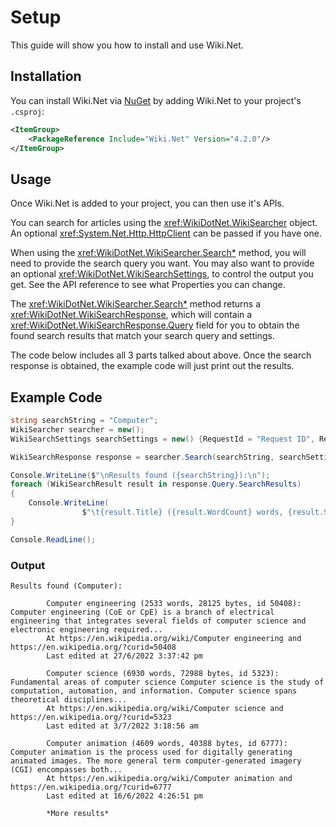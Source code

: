# Setup

This guide will show you how to install and use Wiki.Net.

## Installation

You can install Wiki.Net via [NuGet](https://www.nuget.org/packages/Wiki.Net) by adding Wiki.Net to your project's `.csproj`:

```xml
<ItemGroup>
    <PackageReference Include="Wiki.Net" Version="4.2.0"/>
</ItemGroup>
```

## Usage

Once Wiki.Net is added to your project, you can then use it's APIs.

You can search for articles using the <xref:WikiDotNet.WikiSearcher> object. An optional <xref:System.Net.Http.HttpClient> can be passed if you have one.

When using the <xref:WikiDotNet.WikiSearcher.Search*> method, you will need to provide the search query you want. You may also want to provide an optional <xref:WikiDotNet.WikiSearchSettings>, to control the output you get. See the API reference to see what Properties you can change.

The <xref:WikiDotNet.WikiSearcher.Search*> method returns a <xref:WikiDotNet.WikiSearchResponse>, which will contain a <xref:WikiDotNet.WikiSearchResponse.Query> field for you to obtain the found search results that match your search query and settings.

The code below includes all 3 parts talked about above. Once the search response is obtained, the example code will just print out the results.

## Example Code

```csharp
string searchString = "Computer";
WikiSearcher searcher = new();
WikiSearchSettings searchSettings = new() {RequestId = "Request ID", ResultLimit = 5, ResultOffset = 2, Language = "en"};

WikiSearchResponse response = searcher.Search(searchString, searchSettings);

Console.WriteLine($"\nResults found ({searchString}):\n");
foreach (WikiSearchResult result in response.Query.SearchResults)
{
	Console.WriteLine(
                $"\t{result.Title} ({result.WordCount} words, {result.Size} bytes, id {result.PageId}):\t{result.Preview}...\n\tAt {result.Url.AbsoluteUri} and {result.ConstantUrl.AbsoluteUri}\n\tLast edited at {result.LastEdited}\n");
}

Console.ReadLine();
```

### Output

```
Results found (Computer):

        Computer engineering (2533 words, 28125 bytes, id 50408):       Computer engineering (CoE or CpE) is a branch of electrical engineering that integrates several fields of computer science and electronic engineering required...
        At https://en.wikipedia.org/wiki/Computer engineering and https://en.wikipedia.org/?curid=50408
        Last edited at 27/6/2022 3:37:42 pm

        Computer science (6930 words, 72988 bytes, id 5323):    Fundamental areas of computer science Computer science is the study of computation, automation, and information. Computer science spans theoretical disciplines...
        At https://en.wikipedia.org/wiki/Computer science and https://en.wikipedia.org/?curid=5323
        Last edited at 3/7/2022 3:18:56 am

        Computer animation (4609 words, 40388 bytes, id 6777):  Computer animation is the process used for digitally generating animated images. The more general term computer-generated imagery (CGI) encompasses both...
        At https://en.wikipedia.org/wiki/Computer animation and https://en.wikipedia.org/?curid=6777
        Last edited at 16/6/2022 4:26:51 pm

        *More results*
```
